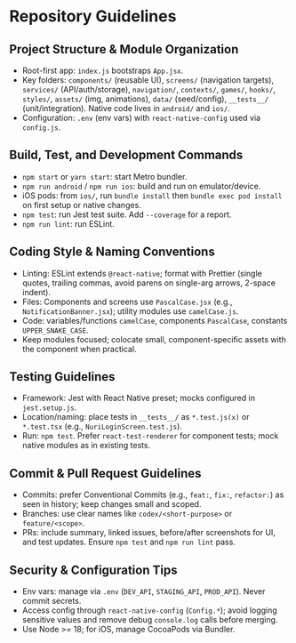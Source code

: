 # Repository Guidelines

## Project Structure & Module Organization
- Root-first app: `index.js` bootstraps `App.jsx`.
- Key folders: `components/` (reusable UI), `screens/` (navigation targets), `services/` (API/auth/storage), `navigation/`, `contexts/`, `games/`, `hooks/`, `styles/`, `assets/` (img, animations), `data/` (seed/config), `__tests__/` (unit/integration). Native code lives in `android/` and `ios/`.
- Configuration: `.env` (env vars) with `react-native-config` used via `config.js`.

## Build, Test, and Development Commands
- `npm start` or `yarn start`: start Metro bundler.
- `npm run android` / `npm run ios`: build and run on emulator/device.
- iOS pods: from `ios/`, run `bundle install` then `bundle exec pod install` on first setup or native changes.
- `npm test`: run Jest test suite. Add `--coverage` for a report.
- `npm run lint`: run ESLint.

## Coding Style & Naming Conventions
- Linting: ESLint extends `@react-native`; format with Prettier (single quotes, trailing commas, avoid parens on single-arg arrows, 2-space indent).
- Files: Components and screens use `PascalCase.jsx` (e.g., `NotificationBanner.jsx`); utility modules use `camelCase.js`.
- Code: variables/functions `camelCase`, components `PascalCase`, constants `UPPER_SNAKE_CASE`.
- Keep modules focused; colocate small, component-specific assets with the component when practical.

## Testing Guidelines
- Framework: Jest with React Native preset; mocks configured in `jest.setup.js`.
- Location/naming: place tests in `__tests__/` as `*.test.js(x)` or `*.test.tsx` (e.g., `NuriLoginScreen.test.js`).
- Run: `npm test`. Prefer `react-test-renderer` for component tests; mock native modules as in existing tests.

## Commit & Pull Request Guidelines
- Commits: prefer Conventional Commits (e.g., `feat:`, `fix:`, `refactor:`) as seen in history; keep changes small and scoped.
- Branches: use clear names like `codex/<short-purpose>` or `feature/<scope>`.
- PRs: include summary, linked issues, before/after screenshots for UI, and test updates. Ensure `npm test` and `npm run lint` pass.

## Security & Configuration Tips
- Env vars: manage via `.env` (`DEV_API`, `STAGING_API`, `PROD_API`). Never commit secrets.
- Access config through `react-native-config` (`Config.*`); avoid logging sensitive values and remove debug `console.log` calls before merging.
- Use Node >= 18; for iOS, manage CocoaPods via Bundler.

